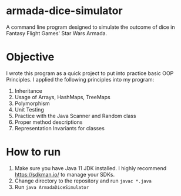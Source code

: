 # armada-dice-simulator
A command line program designed to simulate the outcome of dice in Fantasy Flight Games' Star Wars Armada.

# Objective
I wrote this program as a quick project to put into practice basic OOP Principles. I applied the following principles into my program:

1. Inheritance
2. Usage of Arrays, HashMaps, TreeMaps
3. Polymorphism
4. Unit Testing
5. Practice with the Java Scanner and Random class
6. Proper method descriptions
7. Representation Invariants for classes

# How to run
1. Make sure you have Java 11 JDK installed. I highly recommend https://sdkman.io/ to manage your SDKs.
2. Change directory to the repository and run `javac *.java`
3. Run `java ArmadaDiceSimulator`
